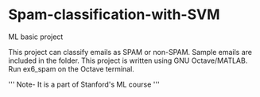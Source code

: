 # Spam-classification-with-SVM
ML basic project

This project can classify emails as SPAM or non-SPAM.
Sample emails are included in the folder.
This project is written using GNU Octave/MATLAB.
Run ex6_spam on the Octave terminal.

''' Note- It is a part of Stanford's ML course '''
